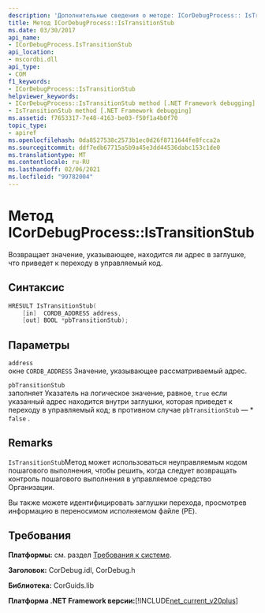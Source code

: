 ```yaml
---
description: 'Дополнительные сведения о методе: ICorDebugProcess:: IsTransitionStub'
title: Метод ICorDebugProcess::IsTransitionStub
ms.date: 03/30/2017
api_name:
- ICorDebugProcess.IsTransitionStub
api_location:
- mscordbi.dll
api_type:
- COM
f1_keywords:
- ICorDebugProcess::IsTransitionStub
helpviewer_keywords:
- ICorDebugProcess::IsTransitionStub method [.NET Framework debugging]
- IsTransitionStub method [.NET Framework debugging]
ms.assetid: f7653317-7e48-4163-be03-f50f1a4b0f70
topic_type:
- apiref
ms.openlocfilehash: 0da8527538c2573b1ec0d26f8711644fe8fcca2a
ms.sourcegitcommit: ddf7edb67715a5b9a45e3dd44536dabc153c1de0
ms.translationtype: MT
ms.contentlocale: ru-RU
ms.lasthandoff: 02/06/2021
ms.locfileid: "99782004"
---
```

# <a name="icordebugprocessistransitionstub-method"></a>Метод ICorDebugProcess::IsTransitionStub

Возвращает значение, указывающее, находится ли адрес в заглушке, что приведет к переходу в управляемый код.  
  
## <a name="syntax"></a>Синтаксис  
  
```cpp  
HRESULT IsTransitionStub(  
    [in]  CORDB_ADDRESS address,  
    [out] BOOL *pbTransitionStub);  
```  
  
## <a name="parameters"></a>Параметры  

 `address`  
 окне `CORDB_ADDRESS` Значение, указывающее рассматриваемый адрес.  
  
 `pbTransitionStub`  
 заполняет Указатель на логическое значение, равное, `true` если указанный адрес находится внутри заглушки, которая приведет к переходу в управляемый код; в противном случае `pbTransitionStub` — * `false` .  
  
## <a name="remarks"></a>Remarks  

 `IsTransitionStub`Метод может использоваться неуправляемым кодом пошагового выполнения, чтобы решить, когда следует возвращать контроль пошагового выполнения в управляемое средство Организации.  
  
 Вы также можете идентифицировать заглушки перехода, просмотрев информацию в переносимом исполняемом файле (PE).  
  
## <a name="requirements"></a>Требования  

 **Платформы:** см. раздел [Требования к системе](../../get-started/system-requirements.md).  
  
 **Заголовок:** CorDebug.idl, CorDebug.h  
  
 **Библиотека:** CorGuids.lib  
  
 **Платформа .NET Framework версии:**[!INCLUDE[net_current_v20plus](../../../../includes/net-current-v20plus-md.md)]
